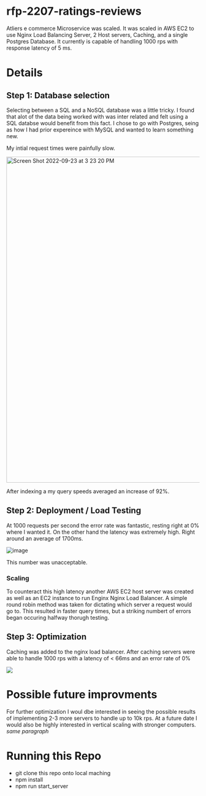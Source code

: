 # rfp-2207-ratings-reviews
Atliers e commerce Microservice was scaled. It was scaled in AWS EC2 to use Nginx Load Balancing Server, 2 Host servers, Caching, and a single Postgres Database.  It currently is capable of handling 1000 rps with response latency of 5 ms.

# Details
## Step 1:  Database selection

Selecting between a SQL and a NoSQL database was a little tricky. I found that alot of the data being worked with was inter related and felt using a SQL databse would benefit from this fact. I chose to go with Postgres, seing as how I had prior expereince with MySQL and wanted to learn something new.

My intial request times were painfully slow. 

<img width="849" alt="Screen Shot 2022-09-23 at 3 23 20 PM" src="https://user-images.githubusercontent.com/104694911/192064503-f097b542-523e-4d71-9b58-009edaa46d20.png">

After indexing a my query speeds averaged an increase of 92%.

## Step 2: Deployment / Load Testing

At 1000 requests per second the error rate was fantastic, resting right at 0% where I wanted it.  On the other hand the latency was extremely high. Right around an average of 1700ms.

![image](https://user-images.githubusercontent.com/104694911/192065219-4a77ade1-763c-472b-94c4-a73a5104d74f.png)

This number was unacceptable.

### Scaling 

To counteract this high latency another AWS EC2 host server was created as well as an EC2 instance to run Enginx Nginx Load Balancer. A simple round robin method was taken for dictating which server a request would go to.  This resulted in faster query times, but a striking numbert of errors began occuring halfway thorugh testing.


## Step 3: Optimization 

Caching was added to the nginx load balancer.  After caching servers were able to handle 1000 rps with a latency of < 66ms and an error rate of 0%

![](https://user-images.githubusercontent.com/104694911/192070901-00c15b06-f826-45f2-ac1d-53ab8361562a.png)

# Possible future improvments

For further optimization I woul dbe interested in seeing the possible results of implementing 2-3 more servers to handle up to 10k rps.
At a future date I would also be highly interested in vertical scaling with stronger computers. *same paragraph*

# Running this Repo

- git clone this repo onto local maching
- npm install
- npm run start_server

